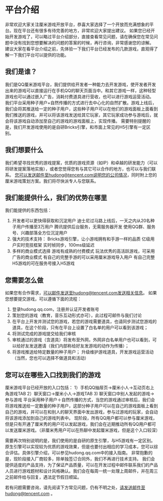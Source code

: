 # 平台介绍

非常欢迎大家关注厘米游戏开放平台，恭喜大家选择了一个开放而充满想象的平台。现在平台还有很多有待完善的地方，非常欢迎大家提出建议。
如果您已经开始开发游戏了，可以略过平台介绍部分，直接查看常见问题，请在确保您在常见问题中没有找到您想要解决的问题的答案的时候，再行咨询，非常感谢您的谅解。
建议大家在看平台介绍之前，先体验一下我们平台已经发布的几款游戏，直观得了解一下我们平台可以提供的功能。

## 我们是谁？
我们是QQ厘米游戏平台，我们提供给开发者一种能力去开发游戏，使开发者开发出来的游戏可以直接运行在手机QQ的聊天页面当中。和其它游戏一样，这种轻型游戏也可以通过嵌入广告，消耗付费道具进行营收，也可以进行游戏运营活动。
我们平台采用种子用户+自然传播的方式进行去中心化的自然扩散。游戏上线后，我们会将其推送给一定的种子用户，这些种子用户可以在他们的游戏面板上面看到我们推送的游戏，并可以将该游戏发送给其它玩家，其它玩家成功参与游戏后，就会将该游戏自动添加至自己的游戏的游戏面板上，实现传播。
需要特别提醒的是，我们开发游戏使用的是自研Bricks引擎，和市面上常见的H5引擎有一定区别。

## 我们想要什么
我们希望寻找优秀的游戏提案，优质的游戏资源（如IP）和卓越的研发能力（可以将研发提案落地实施），或者您觉得您有与其它可以合作的地方，也可以与我们联系。
您可以发送邮件至hudong@tencent.com说明您的公司情况，同时附上您的厘米游戏策划方案。我们将尽快派专人与您联系。

## 我们能提供什么，我们的优势在哪里
我们能提供的东西包括：
1)	开发者可以更快得获取和沉淀用户
	迪士尼过马路上线后，一天之内从20名种子用户传播至3万用户
	腾讯提供后台服务，无需服务器开发
	使用QQ群、服务号、兴趣部落全方位沉淀用户
2)	强大的技术支持：
	Bricks游戏引擎，让小游戏拥有和手游一样的品质
	亿级用户实时竞技框架
	实时帧同步，100ms级延迟
3)	多样的商业模式选择
	游戏有成熟的付费模式
	玩法优秀的高活跃游戏，可采用广告的商业模式
	有自己的完整手游的可以采用厘米游戏导入用户
	有自己完整H5游戏的可在服务号接入H5游戏

## 您需要怎么做
如果您有合作需求，可以邮件发送至hudong@tencent.com发送相关信息。
如果您想要提交游戏，可以遵循下面的流程：
1)	登录hudong.qq.com，注册并认证开发者账号
2)	策划您的游戏（教育，音乐互动形式亦可），此过程可邮件与我们讨论
3)	在平台上开发并测试您的游戏，若您的游戏需要道具，也请同步测试您游戏的道具，在这个阶段，只有在平台上设置了白名单的用户可以看到该游戏；
4)	将测试完成的游戏提交给我们审核
5)	审核通过的游戏（含道具）将发布至外网，外网非白名单用户也可以看到，可以给好友发送邀请（我们内部称给好友发游戏的动作为传播）；
6)	将游戏推送给特定数量的种子用户；
升级维护游戏道具，开发游戏运营活动（当然，您也可以选择不做道具和活动）

## 您可以在哪些入口找到我们的游戏
厘米游戏平台已经开放的入口包括：
	1）手机QQ抽屉页→厘米小人→互动页右上角游戏TAB
	2）聊天窗口→厘米小人→游戏TAB
	3) 聊天窗口中别人发起的游戏→参与游戏
平台采用种子用户＋自然传播的方式，当您的游戏通过审核后，我们会将游戏推送给一定数量的种子用户，这部分种子用户可以在自己的游戏面板上看到自己的游戏，并可以在和别人的聊天界面中发出游戏，参与过游戏的玩家，会自动将该游戏添加到自己的游戏列表中。
现阶段，所有QQ用户都可以参与厘米游戏，但是只有开通了厘米秀的用户可以发起游戏，我们会在近期推动所有QQ用户都可以发送厘米游戏。（非厘米秀用户可以在热聊中发起厘米游戏，但是这个入口较深）


需要再次特别说明的是，我们使用的是自研的原生引擎，与H5游戏有一定区别。原生引擎可以实现较为优质的游戏效果，但是也要付出相应的学习成本，您可以综合评估。具体引擎介绍，可以参见hudong.qq.com中的接入指南。
非常抱歉的是，现阶段接入厂商较多，除单独签订合同外，我们不再进行技术支持。
我们会提供适度的产品支持，为了保证产品质量，可以在开发过程中邮件联系我们的产品人员进行游戏题材和设计风格确认。我们会在每周一统一处理上周邮件，并在周三之前邮件给与回复，遇法定节假日顺延。

若有问题需要咨询，请先阅读下方常见问题，仍有不明之处，请发送邮件至hudong@tencent.com 。




